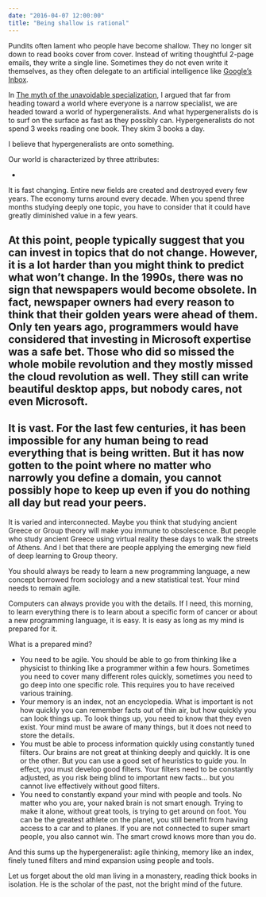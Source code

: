 ```yaml
---
date: "2016-04-07 12:00:00"
title: "Being shallow is rational"
---
```




Pundits often lament who people have become shallow. They no longer sit down to read books cover from cover. Instead of writing thoughtful 2-page emails, they write a single line. Sometimes they do not even write it themselves, as they often delegate to an artificial intelligence like [Google&rsquo;s Inbox](https://www.google.com/inbox/).

In [The myth of the unavoidable specialization](/lemire/blog/2011/07/04/the-myth-of-the-unavoidable-hyperspecialization/), I argued that far from heading toward a world where everyone is a narrow specialist, we are headed toward a world of hypergeneralists. And what hypergeneralists do is to surf on the surface as fast as they possibly can. Hypergeneralists do not spend 3 weeks reading one book. They skim 3 books a day.

I believe that hypergeneralists are onto something.

Our world is characterized by three attributes:

- 
It is fast changing. Entire new fields are created and destroyed every few years. The economy turns around every decade. When you spend three months studying deeply one topic, you have to consider that it could have greatly diminished value in a few years.

At this point, people typically suggest that you can invest in topics that do not change. However, it is a lot harder than you might think to predict what won&rsquo;t change. In the 1990s, there was no sign that newspapers would become obsolete. In fact, newspaper owners had every reason to think that their golden years were ahead of them. Only ten years ago, programmers would have considered that investing in Microsoft expertise was a safe bet. Those who did so missed the whole mobile revolution and they mostly missed the cloud revolution as well. They still can write beautiful desktop apps, but nobody cares, not even Microsoft.
- 
It is vast. For the last few centuries, it has been impossible for any human being to read everything that is being written. But it has now gotten to the point where no matter who narrowly you define a domain, you cannot possibly hope to keep up even if you do nothing all day but read your peers.
- 
It is varied and interconnected. Maybe you think that studying ancient Greece or Group theory will make you immune to obsolescence. But people who study ancient Greece using virtual reality these days to walk the streets of Athens. And I bet that there are people applying the emerging new field of deep learning to Group theory.


You should always be ready to learn a new programming language, a new concept borrowed from sociology and a new statistical test. Your mind needs to remain agile.

Computers can always provide you with the details. If I need, this morning, to learn everything there is to learn about a specific form of cancer or about a new programming language, it is easy. It is easy as long as my mind is prepared for it.

What is a prepared mind?

- You need to be agile. You should be able to go from thinking like a physicist to thinking like a programmer within a few hours. Sometimes you need to cover many different roles quickly, sometimes you need to go deep into one specific role. This requires you to have received various training.
- Your memory is an index, not an encyclopedia. What is important is not how quickly you can remember facts out of thin air, but how quickly you can look things up. To look things up, you need to know that they even exist. Your mind must be aware of many things, but it does not need to store the details.
- You must be able to process information quickly using constantly tuned filters. Our brains are not great at thinking deeply and quickly. It is one or the other. But you can use a good set of heuristics to guide you. In effect, you must develop good filters. Your filters need to be constantly adjusted, as you risk being blind to important new facts&hellip; but you cannot live effectively without good filters. 
- You need to constantly expand your mind with people and tools. No matter who you are, your naked brain is not smart enough. Trying to make it alone, without great tools, is trying to get around on foot. You can be the greatest athlete on the planet, you still benefit from having access to a car and to planes. If you are not connected to super smart people, you also cannot win. The smart crowd knows more than you do.


And this sums up the hypergeneralist: agile thinking, memory like an index, finely tuned filters and mind expansion using people and tools.

Let us forget about the old man living in a monastery, reading thick books in isolation. He is the scholar of the past, not the bright mind of the future.

